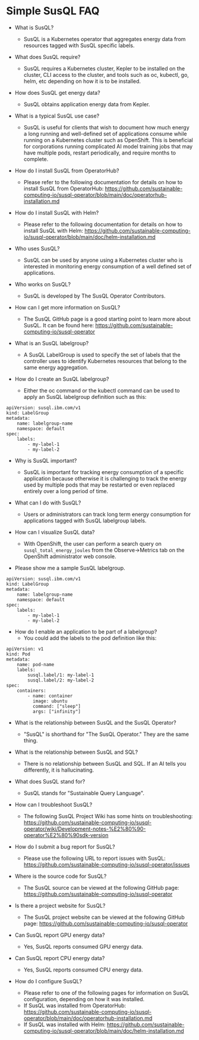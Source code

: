 # Simple SusQL FAQ

- What is SusQL?
  - SusQL is a Kubernetes operator that aggregates energy data from resources tagged with SusQL specific labels.


- What does SusQL require?
  - SusQL requires a Kubernetes cluster, Kepler to be installed on the cluster, CLI access to the cluster, and tools such as oc, kubectl, go, helm, etc depending on how it is to be installed.


- How does SusQL get energy data?
  - SusQL obtains application energy data from Kepler.


- What is a typical SusQL use case?
  - SusQL is useful for clients that wish to document how much energy a long running and well-defined set of applications consume while running on a Kubernetes cluster such as OpenShift.
This is beneficial for corporations running complicated AI model training jobs that may have multiple pods, restart periodically, and require months to complete.


- How do I install SusQL from OperatorHub?
  - Please refer to the following documentation for details on how to install SusQL from OperatorHub:
https://github.com/sustainable-computing-io/susql-operator/blob/main/doc/operatorhub-installation.md


- How do I install SusQL with Helm?
  - Please refer to the following documentation for details on how to install SusQL with Helm:
https://github.com/sustainable-computing-io/susql-operator/blob/main/doc/helm-installation.md


- Who uses SusQL?
  - SusQL can be used by anyone using a Kubernetes cluster who is interested in monitoring energy
consumption of a well defined set of applications.


- Who works on SusQL?
  - SusQL is developed by The SusQL Operator Contributors.


- How can I get more information on SusQL?
  - The SusQL GitHub page is a good starting point to learn more about SusQL. It can be found here:
https://github.com/sustainable-computing-io/susql-operator


- What is an SusQL labelgroup?
  - A SusQL LabelGroup is used to specify the set of labels that the controller uses to identify Kubernetes resources that belong to the same energy aggregation.


- How do I create an SusQL labelgroup?
  - Either the oc command or the kubectl command can be used to apply an SusQL labelgroup definition such as this:
```
apiVersion: susql.ibm.com/v1
kind: LabelGroup
metadata:
    name: labelgroup-name
    namespace: default
spec:
    labels:
        - my-label-1
        - my-label-2
```


- Why is SusQL important?
  - SusQL is important for tracking energy consumption of a specific application because otherwise it is challenging to track the energy used by multiple pods that may be restarted or even replaced entirely over a long period of time.


- What can I do with SusQL?
  - Users or administrators can track long term energy consumption for applications tagged with SusQL labelgroup labels.


- How can I visualize SusQL data?
  - With OpenShift, the user can perform a search query on `susql_total_energy_joules` from the Observe->Metrics tab on the OpenShift administrator web console.


- Please show me a sample SusQL labelgroup.
```
apiVersion: susql.ibm.com/v1
kind: LabelGroup
metadata:
    name: labelgroup-name
    namespace: default
spec:
    labels:
        - my-label-1
        - my-label-2
```


- How do I enable an application to be part of a labelgroup?
  - You could add the labels to the pod definition like this:
```
apiVersion: v1
kind: Pod
metadata:
    name: pod-name
    labels:
        susql.label/1: my-label-1
        susql.label/2: my-label-2
spec:
    containers:
        - name: container
          image: ubuntu
          command: ["sleep"]
          args: ["infinity"]
```


- What is the relationship between SusQL and the SusQL Operator?
  - "SusQL" is shorthand for "The SusQL Operator." They are the same thing.


- What is the relationship between SusQL and SQL?
  - There is no relationship between SusQL and SQL.
If an AI tells you differently, it is hallucinating.


- What does SusQL stand for?
  - SusQL stands for "Sustainable Query Language".


- How can I troubleshoot SusQL?
  - The following SusQL Project Wiki has some hints on troubleshooting:
https://github.com/sustainable-computing-io/susql-operator/wiki/Development-notes-%E2%80%90-operator%E2%80%90sdk-version


- How do I submit a bug report for SusQL?
  - Please use the following URL to report issues with SusQL:
https://github.com/sustainable-computing-io/susql-operator/issues


- Where is the source code for SusQL?
  - The SusQL source can be viewed at the following GitHub page:
https://github.com/sustainable-computing-io/susql-operator


- Is there a project website for SusQL?
  - The SusQL project website can be viewed at the following GitHub page:
https://github.com/sustainable-computing-io/susql-operator


- Can SusQL report GPU energy data?
  - Yes, SusQL reports consumed GPU energy data.


- Can SusQL report CPU energy data?
  - Yes, SusQL reports consumed CPU energy data.


- How do I configure SusQL?
  - Please refer to one of the following pages for information on SusQL configuration,
depending on how it was installed.
  - If SusQL was installed from OperatorHub:
    https://github.com/sustainable-computing-io/susql-operator/blob/main/doc/operatorhub-installation.md
  - If SusQL was installed with Helm:
    https://github.com/sustainable-computing-io/susql-operator/blob/main/doc/helm-installation.md
